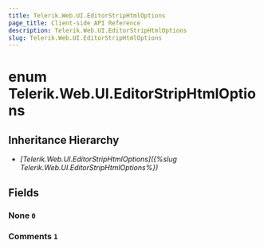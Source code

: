 ```yaml
---
title: Telerik.Web.UI.EditorStripHtmlOptions
page_title: Client-side API Reference
description: Telerik.Web.UI.EditorStripHtmlOptions
slug: Telerik.Web.UI.EditorStripHtmlOptions
---
```


# enum Telerik.Web.UI.EditorStripHtmlOptions

## Inheritance Hierarchy

* *[Telerik.Web.UI.EditorStripHtmlOptions]({%slug Telerik.Web.UI.EditorStripHtmlOptions%})*

## Fields

### None `0`

### Comments `1`



